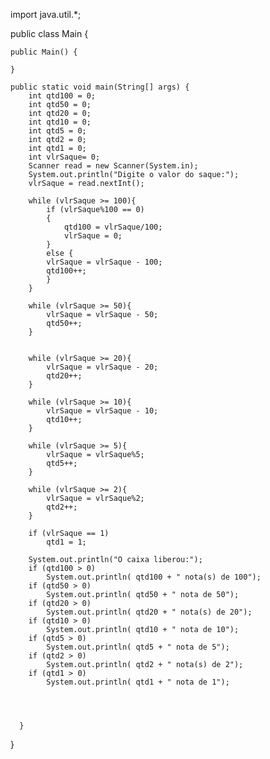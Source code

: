 import java.util.*;

public class Main {

	public Main() {
		
	}

	public static void main(String[] args) {
		int qtd100 = 0;
		int qtd50 = 0;
		int qtd20 = 0;
		int qtd10 = 0;
		int qtd5 = 0;
		int qtd2 = 0;
		int qtd1 = 0;
		int vlrSaque= 0;
		Scanner read = new Scanner(System.in);
		System.out.println("Digite o valor do saque:");
		vlrSaque = read.nextInt();
		
		while (vlrSaque >= 100){
			if (vlrSaque%100 == 0)
			{
				qtd100 = vlrSaque/100;
				vlrSaque = 0;
			}
			else {
			vlrSaque = vlrSaque - 100;
			qtd100++;
			}
		}
		
		while (vlrSaque >= 50){
			vlrSaque = vlrSaque - 50;
			qtd50++;
		}
		
		
		while (vlrSaque >= 20){
			vlrSaque = vlrSaque - 20;
			qtd20++;
		}
		
		while (vlrSaque >= 10){
			vlrSaque = vlrSaque - 10;
			qtd10++;
		}
		
		while (vlrSaque >= 5){
			vlrSaque = vlrSaque%5;
			qtd5++;
		}
		
		while (vlrSaque >= 2){
			vlrSaque = vlrSaque%2;
			qtd2++;
		}
		
		if (vlrSaque == 1)
			qtd1 = 1;
		
		System.out.println("O caixa liberou:");
		if (qtd100 > 0)
			System.out.println( qtd100 + " nota(s) de 100");
		if (qtd50 > 0)
			System.out.println( qtd50 + " nota de 50");
		if (qtd20 > 0)
			System.out.println( qtd20 + " nota(s) de 20");
		if (qtd10 > 0)
			System.out.println( qtd10 + " nota de 10");
		if (qtd5 > 0)
			System.out.println( qtd5 + " nota de 5");
		if (qtd2 > 0)
			System.out.println( qtd2 + " nota(s) de 2");
		if (qtd1 > 0)
			System.out.println( qtd1 + " nota de 1");
      
      
      
      
      }
      
 }

